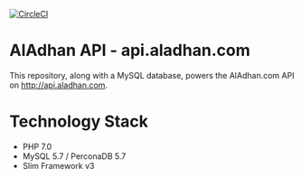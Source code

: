 [![CircleCI](https://circleci.com/bb/meezaanuddin/aladhan-api.svg?style=shield&circle-token=3913799f27b0445c11f335cf2005c6a2dfc41232)](https://circleci.com/bb/meezaanuddin/aladhan-api)

# AlAdhan API - api.aladhan.com

This repository, along with a MySQL database, powers the AlAdhan.com API on http://api.aladhan.com.

# Technology Stack
* PHP 7.0
* MySQL 5.7 / PerconaDB 5.7
* Slim Framework v3
